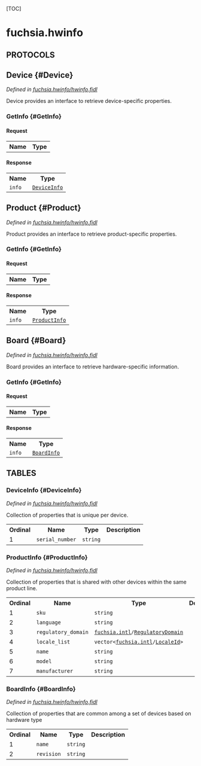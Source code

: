 [TOC]

# fuchsia.hwinfo


## **PROTOCOLS**

## Device {#Device}
*Defined in [fuchsia.hwinfo/hwinfo.fidl](https://fuchsia.googlesource.com/fuchsia/+/master/sdk/fidl/fuchsia.hwinfo/hwinfo.fidl#34)*

<p>Device provides an interface to retrieve device-specific properties.</p>

### GetInfo {#GetInfo}


#### Request
<table>
    <tr><th>Name</th><th>Type</th></tr>
    </table>


#### Response
<table>
    <tr><th>Name</th><th>Type</th></tr>
    <tr>
            <td><code>info</code></td>
            <td>
                <code><a class='link' href='#DeviceInfo'>DeviceInfo</a></code>
            </td>
        </tr></table>

## Product {#Product}
*Defined in [fuchsia.hwinfo/hwinfo.fidl](https://fuchsia.googlesource.com/fuchsia/+/master/sdk/fidl/fuchsia.hwinfo/hwinfo.fidl#40)*

<p>Product provides an interface to retrieve product-specific properties.</p>

### GetInfo {#GetInfo}


#### Request
<table>
    <tr><th>Name</th><th>Type</th></tr>
    </table>


#### Response
<table>
    <tr><th>Name</th><th>Type</th></tr>
    <tr>
            <td><code>info</code></td>
            <td>
                <code><a class='link' href='#ProductInfo'>ProductInfo</a></code>
            </td>
        </tr></table>

## Board {#Board}
*Defined in [fuchsia.hwinfo/hwinfo.fidl](https://fuchsia.googlesource.com/fuchsia/+/master/sdk/fidl/fuchsia.hwinfo/hwinfo.fidl#46)*

<p>Board provides an interface to retrieve hardware-specific information.</p>

### GetInfo {#GetInfo}


#### Request
<table>
    <tr><th>Name</th><th>Type</th></tr>
    </table>


#### Response
<table>
    <tr><th>Name</th><th>Type</th></tr>
    <tr>
            <td><code>info</code></td>
            <td>
                <code><a class='link' href='#BoardInfo'>BoardInfo</a></code>
            </td>
        </tr></table>







## **TABLES**

### DeviceInfo {#DeviceInfo}


*Defined in [fuchsia.hwinfo/hwinfo.fidl](https://fuchsia.googlesource.com/fuchsia/+/master/sdk/fidl/fuchsia.hwinfo/hwinfo.fidl#9)*

<p>Collection of properties that is unique per device.</p>


<table>
    <tr><th>Ordinal</th><th>Name</th><th>Type</th><th>Description</th></tr>
    <tr>
            <td>1</td>
            <td><code>serial_number</code></td>
            <td>
                <code>string</code>
            </td>
            <td></td>
        </tr></table>

### ProductInfo {#ProductInfo}


*Defined in [fuchsia.hwinfo/hwinfo.fidl](https://fuchsia.googlesource.com/fuchsia/+/master/sdk/fidl/fuchsia.hwinfo/hwinfo.fidl#15)*

<p>Collection of properties that is shared with other devices within the same
product line.</p>


<table>
    <tr><th>Ordinal</th><th>Name</th><th>Type</th><th>Description</th></tr>
    <tr>
            <td>1</td>
            <td><code>sku</code></td>
            <td>
                <code>string</code>
            </td>
            <td></td>
        </tr><tr>
            <td>2</td>
            <td><code>language</code></td>
            <td>
                <code>string</code>
            </td>
            <td></td>
        </tr><tr>
            <td>3</td>
            <td><code>regulatory_domain</code></td>
            <td>
                <code><a class='link' href='../fuchsia.intl/'>fuchsia.intl</a>/<a class='link' href='../fuchsia.intl/#RegulatoryDomain'>RegulatoryDomain</a></code>
            </td>
            <td></td>
        </tr><tr>
            <td>4</td>
            <td><code>locale_list</code></td>
            <td>
                <code>vector&lt;<a class='link' href='../fuchsia.intl/'>fuchsia.intl</a>/<a class='link' href='../fuchsia.intl/#LocaleId'>LocaleId</a>&gt;</code>
            </td>
            <td></td>
        </tr><tr>
            <td>5</td>
            <td><code>name</code></td>
            <td>
                <code>string</code>
            </td>
            <td></td>
        </tr><tr>
            <td>6</td>
            <td><code>model</code></td>
            <td>
                <code>string</code>
            </td>
            <td></td>
        </tr><tr>
            <td>7</td>
            <td><code>manufacturer</code></td>
            <td>
                <code>string</code>
            </td>
            <td></td>
        </tr></table>

### BoardInfo {#BoardInfo}


*Defined in [fuchsia.hwinfo/hwinfo.fidl](https://fuchsia.googlesource.com/fuchsia/+/master/sdk/fidl/fuchsia.hwinfo/hwinfo.fidl#27)*

<p>Collection of properties that are common among a set of devices based on
hardware type</p>


<table>
    <tr><th>Ordinal</th><th>Name</th><th>Type</th><th>Description</th></tr>
    <tr>
            <td>1</td>
            <td><code>name</code></td>
            <td>
                <code>string</code>
            </td>
            <td></td>
        </tr><tr>
            <td>2</td>
            <td><code>revision</code></td>
            <td>
                <code>string</code>
            </td>
            <td></td>
        </tr></table>









